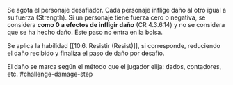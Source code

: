 Se agota el personaje desafiador. Cada personaje inflige daño al otro igual a su fuerza (Strength). Si un personaje tiene fuerza cero o negativa, se considera **como 0 a efectos de infligir daño** (CR 4.3.6.14) y no se considera que se ha hecho daño. Este paso no entra en la bolsa.

Se aplica la habilidad [[10.6. Resistir (Resist)]], si corresponde, reduciendo el daño recibido y finaliza el paso de daño por desafío.

El daño se marca según el método que el jugador elija: dados, contadores, etc.
#challenge-damage-step